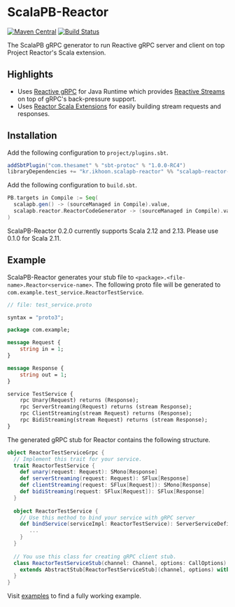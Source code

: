 # ScalaPB-Reactor

[![Maven Central](https://maven-badges.herokuapp.com/maven-central/kr.ikhoon.scalapb-reactor/scalapb-reactor-codegen_2.12/badge.svg)](https://maven-badges.herokuapp.com/maven-central/kr.ikhoon.scalapb-reactor/scalapb-reactor-codegen_2.12)
[![Build Status](https://github.com/ikhoon/scalapb-reactor/workflows/Build%20Pull%20Requests/badge.svg)](https://github.com/ikhoon/scalapb-reactor/actions?query=workflow%3A%22Build+Pull+Requests%22)

The ScalaPB gRPC generator to run Reactive gRPC server and client on top Project Reactor's Scala extension.

## Highlights

- Uses [Reactive gRPC](https://github.com/salesforce/reactive-grpc) for Java Runtime which provides [Reactive Streams](https://www.reactive-streams.org/)
  on top of gRPC's back-pressure support.
- Uses [Reactor Scala Extensions](https://github.com/reactor/reactor-scala-extensions) for easily building stream requests and responses.

## Installation

Add the following configuration to `project/plugins.sbt`.

```sbt
addSbtPlugin("com.thesamet" % "sbt-protoc" % "1.0.0-RC4")
libraryDependencies += "kr.ikhoon.scalapb-reactor" %% "scalapb-reactor-codegen" % "<latest-version>"
```

Add the following configuration to `build.sbt`.

```sbt
PB.targets in Compile := Seq(
  scalapb.gen() -> (sourceManaged in Compile).value,
  scalapb.reactor.ReactorCodeGenerator -> (sourceManaged in Compile).value
)
```

ScalaPB-Reactor 0.2.0 currently supports Scala 2.12 and 2.13.
Please use 0.1.0 for Scala 2.11.

## Example

ScalaPB-Reactor generates your stub file to `<package>.<file-name>.Reactor<service-name>`.
The following proto file will be generated to `com.example.test_service.ReactorTestService`.

```proto
// file: test_service.proto

syntax = "proto3";

package com.example;

message Request {
    string in = 1;
}

message Response {
    string out = 1;
}

service TestService {
    rpc Unary(Request) returns (Response);
    rpc ServerStreaming(Request) returns (stream Response);
    rpc ClientStreaming(stream Request) returns (Response);
    rpc BidiStreaming(stream Request) returns (stream Response);
}
```

The generated gRPC stub for Reactor contains the following structure.
```scala
object ReactorTestServiceGrpc {
  // Implement this trait for your service.
  trait ReactorTestService {
    def unary(request: Request): SMono[Response]
    def serverStreaming(request: Request): SFlux[Response]
    def clientStreaming(request: SFlux[Request]): SMono[Response]
    def bidiStreaming(request: SFlux[Request]): SFlux[Response]
  }
  
  object ReactorTestService {
    // Use this method to bind your service with gRPC server
    def bindService(serviceImpl: ReactorTestService): ServerServiceDefinition = {
       ... 
    }
  }
  
  // You use this class for creating gRPC client stub.
  class ReactorTestServiceStub(channel: Channel, options: CallOptions) 
    extends AbstractStub[ReactorTestServiceStub](channel, options) with ReactorTestService {
  }
}
```

Visit [examples](./examples) to find a fully working example.
